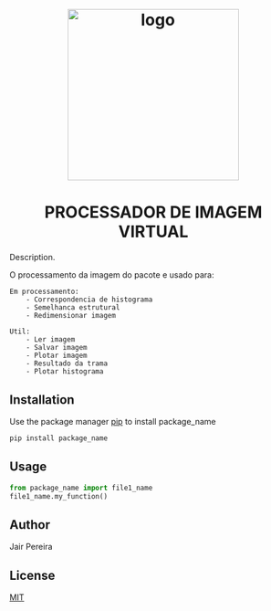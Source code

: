 <h1 align="center">
<h1 align="center">
  <br>
  <img src="https://hermes.digitalinnovation.one/tracks/342f7392-a8b5-421f-bea9-d29f1fd8aae9.png" alt="logo" height="300">
</h1>

<h1 align="center">
  PROCESSADOR DE IMAGEM VIRTUAL
</h1>
	
Description. 

O processamento da imagem do pacote e usado para:
	
	Em processamento:
		- Correspondencia de histograma
		- Semelhanca estrutural
		- Redimensionar imagem
	
	Util:
		- Ler imagem
		- Salvar imagem
		- Plotar imagem
		- Resultado da trama
		- Plotar histograma

## Installation

Use the package manager [pip](https://pip.pypa.io/en/stable/) to install package_name



```bash
pip install package_name
```

## Usage

```python
from package_name import file1_name
file1_name.my_function()
```

## Author
Jair Pereira

## License
[MIT](https://choosealicense.com/licenses/mit/)

